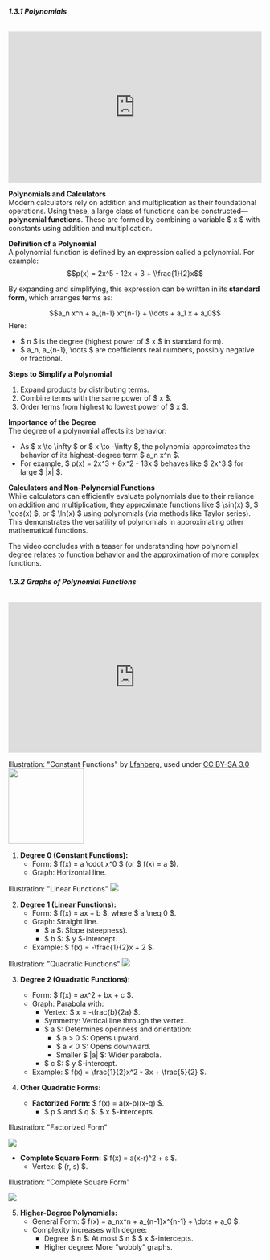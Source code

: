 ###### **1.3.1 Polynomials**

<iframe width="100%" height="300" src="https://www.youtube.com/embed/EDRItJVUrH4?si=c2LnHOf6JuFyNnLu" title="YouTube video player" frameborder="0" allow="accelerometer; autoplay; clipboard-write; encrypted-media; gyroscope; picture-in-picture; web-share" referrerpolicy="strict-origin-when-cross-origin" allowfullscreen></iframe>

**Polynomials and Calculators**  
Modern calculators rely on addition and multiplication as their foundational operations. Using these, a large class of functions can be constructed—**polynomial functions**. These are formed by combining a variable \$ x \$ with constants using addition and multiplication.

**Definition of a Polynomial**  
A polynomial function is defined by an expression called a polynomial. For example:  
$$p(x) = 2x^5 - 12x + 3 + \\frac{1}{2}x$$ 

By expanding and simplifying, this expression can be written in its **standard form**, which arranges terms as:  

$$a_n x^n + a_{n-1} x^{n-1} + \\dots + a_1 x + a_0$$
Here:

- \$ n \$ is the degree (highest power of \$ x \$ in standard form).
- \$ a_n, a_{n-1}, \\dots \$ are coefficients real numbers, possibly negative or fractional.  

**Steps to Simplify a Polynomial**  
1. Expand products by distributing terms.  
2. Combine terms with the same power of \$ x \$.  
3. Order terms from highest to lowest power of \$ x \$.  

**Importance of the Degree**  
The degree of a polynomial affects its behavior:  
- As \$ x \\to \\infty \$ or \$ x \\to -\\infty \$, the polynomial approximates the behavior of its highest-degree term \$ a_n x^n \$.  
- For example, \$ p(x) = 2x^3 + 8x^2 - 13x \$ behaves like \$ 2x^3 \$ for large \$ |x| \$.  

**Calculators and Non-Polynomial Functions**  
While calculators can efficiently evaluate polynomials due to their reliance on addition and multiplication, they approximate functions like \$ \\sin(x) \$, \$ \\cos(x) \$, or \$ \\ln(x) \$ using polynomials (via methods like Taylor series). This demonstrates the versatility of polynomials in approximating other mathematical functions.

The video concludes with a teaser for understanding how polynomial degree relates to function behavior and the approximation of more complex functions.

###### **1.3.2 Graphs of Polynomial Functions**

<iframe width="100%" height="300" src="https://www.youtube.com/embed/H5A-0uoLCMg?si=SNvzHnWcw2dVrlhn&amp;controls=0" title="YouTube video player" frameborder="0" allow="accelerometer; autoplay; clipboard-write; encrypted-media; gyroscope; picture-in-picture; web-share" referrerpolicy="strict-origin-when-cross-origin" allowfullscreen></iframe>

<span class="text-xs">Illustration: "Constant Functions" by [Lfahberg](https://commons.wikimedia.org/wiki/User:Lfahlberg), used under [CC BY-SA 3.0](https://creativecommons.org/licenses/by-sa/3.0/deed.en)</span>
<img class="small pl-4 pt-4 pb-4" width="150" src="https://upload.wikimedia.org/wikipedia/commons/d/d3/Wiki_constant_function_175_200.png" />  

1. **Degree 0 (Constant Functions):**
   - Form: \$ f(x) = a \\cdot x^0 \$ (or \$ f(x) = a \$).
   - Graph: Horizontal line.

<span class="text-xs">Illustration: "Linear Functions"</span>
<img class="small pl-4 pt-4 pb-4" src="https://upload.wikimedia.org/wikipedia/commons/thumb/0/0e/Linear_Function_Graph.svg/1920px-Linear_Function_Graph.svg.png" />

2. **Degree 1 (Linear Functions):**
   - Form: \$ f(x) = ax + b \$, where \$ a \\neq 0 \$.
   - Graph: Straight line.
     - \$ a \$: Slope (steepness).
     - \$ b \$: \$ y \$-intercept.
   - Example: \$ f(x) = -\\frac{1}{2}x + 2 \$.

<span class="text-xs">Illustration: "Quadratic Functions"</span>
<img class="small pl-4 pt-4 pb-4" src="https://upload.wikimedia.org/wikipedia/commons/f/f8/Polynomialdeg2.svg" />

3. **Degree 2 (Quadratic Functions):**
   - Form: \$ f(x) = ax^2 + bx + c \$.
   - Graph: Parabola with:
     - Vertex: \$ x = -\\frac{b}{2a} \$.
     - Symmetry: Vertical line through the vertex.
     - \$ a \$: Determines openness and orientation:
       - \$ a > 0 \$: Opens upward.
       - \$ a < 0 \$: Opens downward.
       - Smaller \$ |a| \$: Wider parabola.
     - \$ c \$: \$ y \$-intercept.
   - Example: \$ f(x) = \\frac{1}{2}x^2 - 3x + \\frac{5}{2} \$.

4. **Other Quadratic Forms:**
   - **Factorized Form:** \$ f(x) = a(x-p)(x-q) \$.
     - \$ p \$ and \$ q \$: \$ x \$-intercepts.

<span class="text-xs">Illustration: "Factorized Form"</span>

<img class="small pl-4 pt-4 pb-4" src="/assets/factorized-form.png" />
  
   - **Complete Square Form:** \$ f(x) = a(x-r)^2 + s \$.
     - Vertex: \$ (r, s) \$.

<span class="text-xs">Illustration: "Complete Square Form"</span>

<img class="small pl-4 pt-4 pb-4" src="/assets/complete-square-form.png" />


5. **Higher-Degree Polynomials:**
   - General Form: \$ f(x) = a_nx^n + a_{n-1}x^{n-1} + \\dots + a_0 \$.
   - Complexity increases with degree:
     - Degree \$ n \$: At most \$ n \$ \$ x \$-intercepts.
     - Higher degree: More “wobbly” graphs.